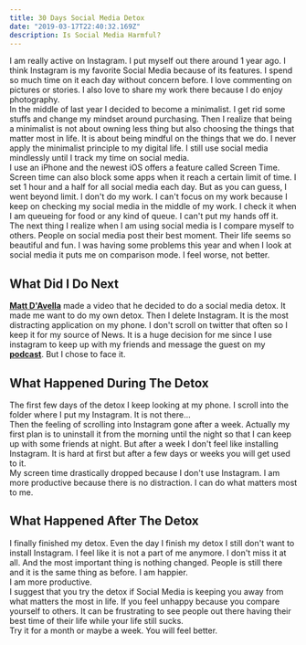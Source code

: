 ```yaml
---
title: 30 Days Social Media Detox
date: "2019-03-17T22:40:32.169Z"
description: Is Social Media Harmful?
---
```


I am really active on Instagram. I put myself out there around 1 year ago. I think Instagram is my favorite Social Media because of its features. I spend so much time on it each day without concern before. I love commenting on pictures or stories. I also love to share my work there because I do enjoy photography.
<br>
In the middle of last year I decided to become a minimalist. I get rid some stuffs and change my mindset around purchasing. Then I realize that being a minimalist is not about owning less thing but also choosing the things that matter most in life. It is about being mindful on the things that we do. I never apply the minimalist principle to my digital life. I still use social media mindlessly until I track my time on social media.
<br>
I use an iPhone and the newest iOS offers a feature called Screen Time. Screen time can also block some apps when it reach a certain limit of time. I set 1 hour and a half for all social media each day. But as you can guess, I went beyond limit. I don't do my work. I can't focus on my work because I keep on checking my social media in the middle of my work. I check it when I am queueing for food or any kind of queue. I can't put my hands off it.
<br>
The next thing I realize when I am using social media is I compare myself to others. People on social media post their best moment. Their life seems so beautiful and fun. I was having some problems this year and when I look at social media it puts me on comparison mode. I feel worse, not better.

## What Did I Do Next
[**Matt D'Avella**](https://www.youtube.com/channel/UCJ24N4O0bP7LGLBDvye7oCA) made a video that he decided to do a social media detox. It made me want to do my own detox. Then I delete Instagram. It is the most distracting application on my phone. I don't scroll on twitter that often so I keep it for my source of News. It is a huge decision for me since I use instagram to keep up with my friends and message the guest on my [**podcast**](https://open.spotify.com/show/6pzJgcYA7XCOKJz8Hi7QXw). But I chose to face it.

## What Happened During The Detox
The first few days of the detox I keep looking at my phone. I scroll into the folder where I put my Instagram. It is not there... <br>
Then the feeling of scrolling into Instagram gone after a week. Actually my first plan is to uninstall it from the morning until the night so that I can keep up with some friends at night. But after a week I don't feel like installing Instagram. It is hard at first but after a few days or weeks you will get used to it. <br>
My screen time drastically dropped because I don't use Instagram. I am more productive because there is no distraction. I can do what matters most to me.

## What Happened After The Detox
I finally finished my detox. Even the day I finish my detox I still don't want to install Instagram. I feel like it is not a part of me anymore. I don't miss it at all. And the most important thing is nothing changed. People is still there and it is the same thing as before.
I am happier. <br>
I am more productive. <br>
I suggest that you try the detox if Social Media is keeping you away from what matters the most in life. If you feel unhappy because you compare yourself to others. It can be frustrating to see people out there having their best time of their life while your life still sucks. <br>
Try it for a month or maybe a week. You will feel better.
